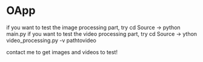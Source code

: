 # OApp
if you want to test the image processing part, try cd Source -> python main.py
if you want to test the video processing part, try cd Source -> ython video_processing.py -v pathtovideo

contact me to get images and videos to test!
